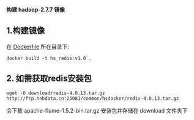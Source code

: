 ﻿**构建 hadoop-2.7.7 镜像**

## 1.构建镜像
在 [Dockerfile](./Dockerfile) 所在目录下:  
```
docker build -t hs_redis:v1.0 .
```

## 2. 如需获取redis安装包    
```
wget -O download/redis-4.0.13.tar.gz http://frp.hnbdata.cn:25081/common/hsdocker/redis-4.0.13.tar.gz
```   
会下载 apache-flume-1.5.2-bin.tar.gz 安装包并存储在 download 文件夹下


